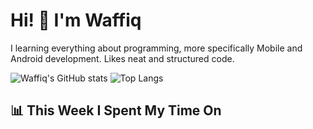 
# Hi! 👋 I'm Waffiq

I learning everything about programming, more specifically Mobile and Android development. Likes neat and structured code.

<!-- Get to know more about me?

<a href="https://www.linkedin.com/in/waffiqaziz/"><img src="https://img.shields.io/static/v1?label=%20&message=LinkedIn&logo=linkedin&logoColor=white&color=0A66C2&style=for-the-badge" alt="LinkedIn"></a>
<a href="https://www.instagram.com/waffiqaziz/"><img src="https://img.shields.io/static/v1?label=%20&message=instagram&logo=instagram&logoColor=white&labelColor=%23E1306C&color=%23E1306C&style=for-the-badge" alt="Instagram"></a>
<a href="https://web.facebook.com/WaffiqAziz/"><img src="https://img.shields.io/static/v1?label=%20&message=Facebook&logo=facebook&logoColor=white&color=1877F2&style=for-the-badge" alt="Facebook"></a>
<a href="https://twitter.com/waffiqaziz"><img src="https://img.shields.io/static/v1?label=%20&message=X&logo=x&logoColor=white&color=000000&style=for-the-badge" alt="X"></a> -->

![Waffiq's GitHub stats](https://github-readme-stats-eight-theta.vercel.app/api?username=waffiqaziz&show_icons=true&include_all_commits=true&count_private=true&theme=dark)
![Top Langs](https://github-readme-stats.vercel.app/api/top-langs/?username=waffiqaziz&layout=compact&langs_count=8&theme=dark)

## 📊 This Week I Spent My Time On

<!--START_SECTION:waka-->
<!--END_SECTION:waka-->
